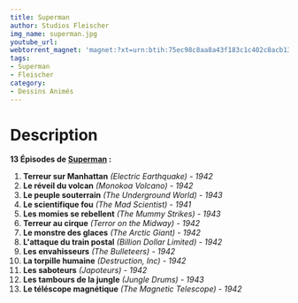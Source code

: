 ```yaml
---
title: Superman
author: Studios Fleischer
img_name: superman.jpg
youtube_url:
webtorrent_magnet: 'magnet:?xt=urn:btih:75ec98c8aa8a43f183c1c402c8acb13e8bfe2d46&dn=uTucYGNhK1mc.mp4&tr=udp://explodie.org:6969&tr=udp://tracker.coppersurfer.tk:6969&tr=udp://tracker.empire-js.us:1337&tr=udp://tracker.leechers-paradise.org:6969&tr=udp://tracker.opentrackr.org:1337&tr=wss://tracker.btorrent.xyz&tr=wss://tracker.fastcast.nz&tr=wss://tracker.openwebtorrent.com&as=https://seed01.bitchute.com/8929/uTucYGNhK1mc.mp4&as=https://seed02.bitchute.com/8929/uTucYGNhK1mc.mp4&as=https://seed03.bitchute.com/8929/uTucYGNhK1mc.mp4&xs=https://www.bitchute.com/torrent/8929/uTucYGNhK1mc.webtorrent'
tags:
- Superman
- Fleischer
category:
- Dessins Animés
---
```


# Description
**13 Épisodes de [Superman](https://www.amazon.fr/gp/product/B01B1ZLHCC/ref=as_li_qf_sp_asin_il_tl?ie=UTF8&tag=ctimes-21&camp=1642&creative=6746&linkCode=as2&creativeASIN=B01B1ZLHCC&linkId=f240fbc9835d1ea20931d59e0aaade8b) :**
1. **Terreur sur Manhattan** *(Electric Earthquake) - 1942*
2. **Le réveil du volcan** *(Monokoa Volcano) - 1942*
3. **Le peuple souterrain** *(The Underground World) - 1943*
4. **Le scientifique fou** *(The Mad Scientist) - 1941*
5. **Les momies se rebellent** *(The Mummy Strikes) - 1943*
6. **Terreur au cirque** *(Terror on the Midway) - 1942*
7. **Le monstre des glaces** *(The Arctic Giant) - 1942*
8. **L'attaque du train postal** *(Billion Dollar Limited) - 1942*
9. **Les envahisseurs** *(The Bulleteers) - 1942*
10. **La torpille humaine** *(Destruction, Inc) - 1942*
11. **Les saboteurs** *(Japoteurs) - 1942*
12. **Les tambours de la jungle** *(Jungle Drums) - 1943*
13. **Le téléscope magnétique** *(The Magnetic Telescope) - 1942*
